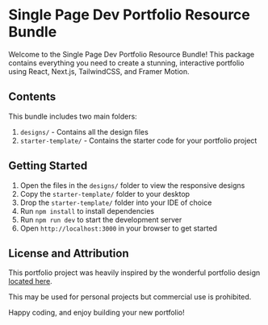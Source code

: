 # Single Page Dev Portfolio Resource Bundle

Welcome to the Single Page Dev Portfolio Resource Bundle! This package contains everything you need to create a stunning, interactive portfolio using React, Next.js, TailwindCSS, and Framer Motion.

## Contents

This bundle includes two main folders:

1. `designs/` - Contains all the design files
2. `starter-template/` - Contains the starter code for your portfolio project

## Getting Started

1. Open the files in the `designs/` folder to view the responsive designs
1. Copy the `starter-template/` folder to your desktop
1. Drop the `starter-template/` folder into your IDE of choice
1. Run `npm install` to install dependencies
1. Run `npm run dev` to start the development server
1. Open `http://localhost:3000` in your browser to get started

## License and Attribution

This portfolio project was heavily inspired by the wonderful portfolio design [located here](https://www.figma.com/community/file/1297484254996536416/personalfolio-portfolio-template).

This may be used for personal projects but commercial use is prohibited.

Happy coding, and enjoy building your new portfolio!
